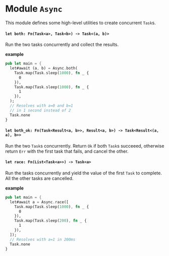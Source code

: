 # Module `Async`

This module defines some high-level utilities to create concurrent `Task`s.

#### `let both: Fn(Task<a>, Task<b>) -> Task<(a, b)>`

Run the two tasks concurrently and collect the results.

**example**

```rust
pub let main = {
  let#await (a, b) = Async.both(
    Task.map(Task.sleep(1000), fn _ {
      0
    }),
    Task.map(Task.sleep(1000), fn _ {
      1
    }),
  );
  // Resolves with a=0 and b=1
  // in 1 second instead of 2
  Task.none
}
```

#### `let both_ok: Fn(Task<Result<a, b>>, Result<a, b>) -> Task<Result<(a, a), b>>`

Run the two `Task`s concurrently. Return `Ok` if both `Task`s succeeed, otherwise return `Err` with the first task that fails, and cancel the other.

#### `let race: Fn(List<Task<a>>) -> Task<a>`

Run the tasks concurrently and yield the value of the first `Task` to complete. All the other tasks are cancelled.

**example**

```rust
pub let main = {
  let#await a = Async.race([
    Task.map(Task.sleep(1000), fn _ {
      0
    }),
    Task.map(Task.sleep(200), fn _ {
      1
    }),
  ]);
  // Resolves with a=1 in 200ms
  Task.none
}
```
